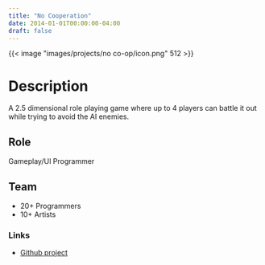 ```yaml
---
title: "No Cooperation"
date: 2014-01-01T00:00:00-04:00
draft: false
---
```


{{< image "images/projects/no co-op/icon.png" 512 >}}

# Description
A 2.5 dimensional role playing game where up to 4 players can battle it out while trying to avoid the AI enemies.

## Role
Gameplay/UI Programmer

## Team
- 20+ Programmers
- 10+ Artists

### Links
- [Github project](https://github.com/caleb-brown/No_Cooperation)